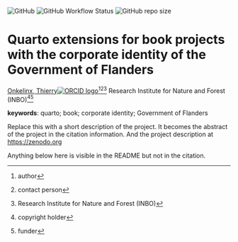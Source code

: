 <!-- badges: start -->
![GitHub](https://img.shields.io/github/license/ThierryO/flandersqmd-book)
![GitHub Workflow Status](https://img.shields.io/github/actions/workflow/status/ThierryO/flandersqmd-book/check-project)
![GitHub repo size](https://img.shields.io/github/repo-size/ThierryO/flandersqmd-book)
<!-- badges: end -->

# Quarto extensions for book projects with the corporate identity of the Government of Flanders

[Onkelinx, Thierry![ORCID logo](https://info.orcid.org/wp-content/uploads/2019/11/orcid_16x16.png)](https://orcid.org/0000-0001-8804-4216)[^aut][^cre][^inbo.be]
Research Institute for Nature and Forest (INBO)[^cph][^fnd]

[^cph]: copyright holder
[^fnd]: funder
[^aut]: author
[^cre]: contact person
[^inbo.be]: Research Institute for Nature and Forest (INBO)

**keywords**: quarto; book; corporate identity; Government of Flanders

<!-- community: inbo -->

<!-- description: start -->
Replace this with a short description of the project.
It becomes the abstract of the project in the citation information.
And the project description at https://zenodo.org
<!-- description: end -->

Anything below here is visible in the README but not in the citation.
